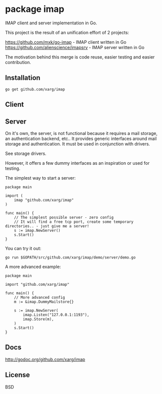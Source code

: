 package imap
============

IMAP client and server implementation in Go.

This project is the result of an unification effort of 2 projects:

https://github.com/mxk/go-imap - IMAP client written in Go
https://github.com/alienscience/imapsrv - IMAP server written in Go


The motivation behind this merge is code reuse, easier testing and easier contribution.

Installation
------------

```
go get github.com/xarg/imap
```


Client
------


Server
------

On it's own, the server, is not functional because it requires a mail storage, an authentication backend, etc..
It provides generic interfaces around mail storage and authentication. It must be used in conjunction with drivers.

See storage drivers.


However, it offers a few dummy interfaces as an inspiration or used for testing.


The simplest way to start a server:


```
package main

import (
    imap "github.com/xarg/imap"
)

func main() {
    // The simplest possible server - zero config
    // It will find a free tcp port, create some temporary directories.. - just give me a server!
    s := imap.NewServer()
    s.Start()
}
```

You can try it out:

```
go run $GOPATH/src/github.com/xarg/imap/demo/server/demo.go
```


A more advanced example:

```
package main

import "github.com/xarg/imap"

func main() {
    // More advanced config
    m := &imap.DummyMailstore{}

    s := imap.NewServer(
        imap.Listen("127.0.0.1:1193"),
        imap.Store(m),
    )
    s.Start()
}

```


Docs
----

http://godoc.org/github.com/xarg/imap

License
-------

BSD
